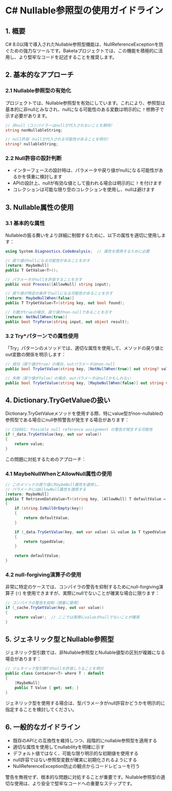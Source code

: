 # C# Nullable参照型の使用ガイドライン

## 1. 概要

C# 8.0以降で導入されたNullable参照型機能は、NullReferenceExceptionを防ぐための強力なツールです。Baketaプロジェクトでは、この機能を積極的に活用し、より堅牢なコードを記述することを推奨します。

## 2. 基本的なアプローチ

### 2.1 Nullable参照型の有効化

プロジェクトでは、Nullable参照型を有効にしています。これにより、参照型は基本的に非nullとみなされ、nullになる可能性のある変数は明示的に `?` 修飾子で示す必要があります。

```csharp
// 非null（コンパイラーはnullが代入されないことを期待）
string nonNullableString;

// null許容（nullが代入される可能性があることを明示）
string? nullableString;
```

### 2.2 Null許容の設計判断

- インターフェースの設計時は、パラメータや戻り値がnullになる可能性があるかを慎重に検討します
- APIの設計上、nullが有効な値として扱われる場合は明示的に `?` を付けます
- コレクションは可能な限り空のコレクションを使用し、nullは避けます

## 3. Nullable属性の使用

### 3.1 基本的な属性

Nullableの振る舞いをより詳細に制御するために、以下の属性を適切に使用します：

```csharp
using System.Diagnostics.CodeAnalysis;  // 属性を使用するために必要

// 戻り値がnullになる可能性があることを示す
[return: MaybeNull]
public T GetValue<T>();

// パラメータがnullを許容することを示す
public void Process([AllowNull] string input);

// 戻り値が特定の条件でnullになる可能性があることを示す
[return: MaybeNullWhen(false)]
public T TryGetValue<T>(string key, out bool found);

// 引数がtrueの場合、戻り値がnon-nullであることを示す
[return: NotNullWhen(true)]
public bool TryParse(string input, out object result);
```

### 3.2 Try*パターンでの属性使用

「Try」パターンのメソッドでは、適切な属性を使用して、メソッドの戻り値とout変数の関係を明示します：

```csharp
// 成功（戻り値がtrue）の場合、outパラメータはnon-null
public bool TryGetValue(string key, [NotNullWhen(true)] out string? value);

// 失敗（戻り値がfalse）の場合、outパラメータはnullかもしれない
public bool TryGetValue(string key, [MaybeNullWhen(false)] out string value);
```

## 4. Dictionary.TryGetValueの扱い

Dictionary.TryGetValueメソッドを使用する際、特にvalue型がnon-nullableの参照型である場合にnull参照警告が発生する場合があります：

```csharp
// CS8601: Possible null reference assignment の警告が発生する可能性
if (_data.TryGetValue(key, out var value))
{
    return value;
}
```

この問題に対処するためのアプローチ：

### 4.1 MaybeNullWhenとAllowNull属性の使用

```csharp
// このメソッドの戻り値にMaybeNull属性を適用し、
// パラメータにはAllowNull属性を適用する
[return: MaybeNull]
public T RetrieveDataValue<T>(string key, [AllowNull] T defaultValue = default)
{
    if (string.IsNullOrEmpty(key))
    {
        return defaultValue;
    }

    if (_data.TryGetValue(key, out var value) && value is T typedValue)
    {
        return typedValue;
    }
    
    return defaultValue;
}
```

### 4.2 null-forgiving演算子の使用

非常に特定のケースでは、コンパイラの警告を抑制するためにnull-forgiving演算子 (`!`) を使用できますが、実際にnullでないことが確実な場合に限ります：

```csharp
// コンパイラの警告を抑制（慎重に使用）
if (_cache.TryGetValue(key, out var value))
{
    return value!;  // ここでは実際にvalueがnullでないことが確実
}
```

## 5. ジェネリック型とNullable参照型

ジェネリック型引数では、非Nullable参照型とNullable値型の区別が複雑になる場合があります：

```csharp
// ジェネリック型引数Tがnullを許容しうることを明示
public class Container<T> where T : default
{
    [MaybeNull]
    public T Value { get; set; }
}
```

ジェネリック型を使用する場合は、型パラメータがnull許容かどうかを明示的に指定することを検討してください。

## 6. 一般的なガイドライン

- 既存のAPIとの互換性を維持しつつ、段階的にnullable参照型を適用する
- 適切な属性を使用してnullabilityを明確に示す
- デフォルト値ではなく、可能な限り明示的な初期値を使用する
- null許容ではない参照型変数が確実に初期化されるようにする
- NullReferenceException防止の観点からコードレビューを行う

警告を無視せず、根本的な問題に対処することが重要です。Nullable参照型の適切な使用は、より安全で堅牢なコードへの重要なステップです。
